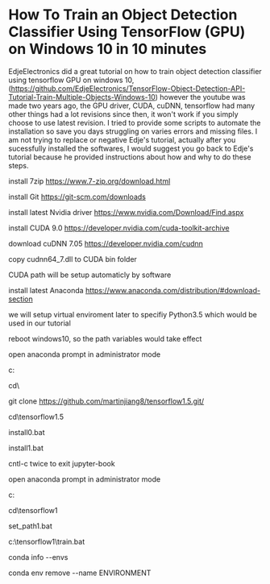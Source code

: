# How To Train an Object Detection Classifier Using TensorFlow (GPU) on Windows 10 in 10 minutes

EdjeElectronics did a great tutorial on how to train object detection classifier using tensorflow GPU on windows 10, (https://github.com/EdjeElectronics/TensorFlow-Object-Detection-API-Tutorial-Train-Multiple-Objects-Windows-10)
however the youtube was made two years ago, the GPU driver, CUDA, cuDNN, tensorflow had many other things had a lot revisions since then, it won't work if you simply choose to use latest revision.
I tried to provide some scripts to automate the installation so save you days struggling on varies errors and missing files.
I am not trying to replace or negative Edje's tutorial, actually after you sucessfully installed the softwares, I would suggest you go back to Edje's tutorial because he provided instructions about how and why to do these steps.

install 7zip                       https://www.7-zip.org/download.html

install Git                        https://git-scm.com/downloads

install latest Nvidia driver       https://www.nvidia.com/Download/Find.aspx

install CUDA 9.0                   https://developer.nvidia.com/cuda-toolkit-archive

download cuDNN 7.05                https://developer.nvidia.com/cudnn

copy cudnn64_7.dll to CUDA bin folder

CUDA path will be setup automaticly by software

install latest Anaconda            https://www.anaconda.com/distribution/#download-section

we will setup virtual enviroment later to specifiy Python3.5 which would be used in our tutorial

reboot windows10, so the path variables would take effect

open anaconda prompt in administrator mode

c:

cd\

git clone https://github.com/martinjiang8/tensorflow1.5.git/

cd\tensorflow1.5

install0.bat

install1.bat

cntl-c twice to exit jupyter-book



open anaconda prompt in administrator mode

c:

cd\tensorflow1

set_path1.bat

c:\tensorflow1\train.bat


conda info --envs

conda env remove --name ENVIRONMENT
